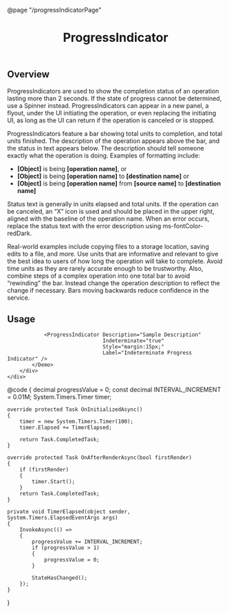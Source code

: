 ﻿@page  "/progressIndicatorPage"

<header class="root">
    <h1 class="title">ProgressIndicator</h1>
</header>
<div class="section" style="transition-delay: 0s;">
    <div id="overview" tabindex="-1">
        <h2 class="subHeading hiddenContent">Overview</h2>
    </div>
    <div class="content">
        <div class="ms-Markdown">
            <p>
                ProgressIndicators are used to show the completion status of an operation lasting more than 2 seconds. If the state of progress cannot be determined, use a Spinner instead. ProgressIndicators can appear in a new panel, a flyout, under the UI initiating the operation, or even replacing the initiating UI, as long as the UI can return if the operation is canceled or is stopped.
            </p>
            <p>
                ProgressIndicators feature a bar showing total units to completion, and total units finished. The description of the operation appears above the bar, and the status in text appears below. The description should tell someone exactly what the operation is doing. Examples of formatting include:
            </p>
            <ul>
                <li><strong>[Object]</strong> is being <strong>[operation name]</strong>, or</li>
                <li><strong>[Object]</strong> is being <strong>[operation name]</strong> to <strong>[destination name]</strong> or</li>
                <li><strong>[Object]</strong> is being <strong>[operation name]</strong> from <strong>[source name]</strong> to <strong>[destination name]</strong></li>
            </ul>
            <p>
                Status text is generally in units elapsed and total units. If the operation can be canceled, an “X” icon is used and should be placed in the upper right, aligned with the baseline of the operation name. When an error occurs, replace the status text with the error description using ms-fontColor-redDark.
            </p>
            <p>
                Real-world examples include copying files to a storage location, saving edits to a file, and more. Use units that are informative and relevant to give the best idea to users of how long the operation will take to complete. Avoid time units as they are rarely accurate enough to be trustworthy. Also, combine steps of a complex operation into one total bar to avoid “rewinding” the bar. Instead change the operation description to reflect the change if necessary. Bars moving backwards reduce confidence in the service.
            </p>
        </div>
    </div>
</div>
<div class="section" style="transition-delay: 0s;">
    <div id="overview" tabindex="-1">
        <h2 class="subHeading">Usage</h2>
    </div>
    <div>
        <div class="subSection">
            <Demo Header="Progress indicators" Key="0" MetadataPath="ProgressIndicatorPage">
                <ProgressIndicator PercentComplete=@progressValue
                                   Style="margin:15px;"
                                   Description="Sample Description"
                                   Label="Progress Indicator with PercentComplete" />

                <ProgressIndicator Description="Sample Description"
                                   Indeterminate="true"
                                   Style="margin:15px;"
                                   Label="Indeterminate Progress Indicator" />
            </Demo>
        </div>
    </div>
</div>

@code {
    decimal progressValue = 0;
    const decimal INTERVAL_INCREMENT = 0.01M;
    System.Timers.Timer timer;

    override protected Task OnInitializedAsync()
    {
        timer = new System.Timers.Timer(100);
        timer.Elapsed += TimerElapsed;

        return Task.CompletedTask;
    }

    override protected Task OnAfterRenderAsync(bool firstRender)
    {
        if (firstRender)
        {
            timer.Start();
        }
        return Task.CompletedTask;
    }

    private void TimerElapsed(object sender, System.Timers.ElapsedEventArgs args)
    {
        InvokeAsync(() =>
        {
            progressValue += INTERVAL_INCREMENT;
            if (progressValue > 1)
            {
                progressValue = 0;
            }

            StateHasChanged();
        });
    }

}
